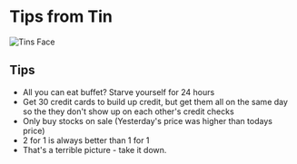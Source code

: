# Tips from Tin

![Tins Face](images/tins-face.png)

## Tips

* All you can eat buffet? Starve yourself for 24 hours
* Get 30 credit cards to build up credit, but get them all on the same day so the they don't show up on each other's credit checks
* Only buy stocks on sale (Yesterday's price was higher than todays price)
* 2 for 1 is always better than 1 for 1
* That's a terrible picture - take it down.
